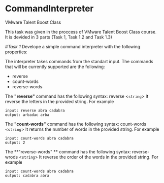# CommandInterpreter

VMware Talent Boost Class

This task was given in the proccess of VMware Talent Boost Class course. It is devided in 3 parts (Task 1, Task 1.2 and Task 1.3)

#*Task 1*
Develope a simple command interpreter with the following properties:

The interpreter takes commands from the standart input. The commands that will be currently supported are the following:

- reverse 
- count-words
- reverse-words

The **"reverse"** command has the following syntax:
reverse  <`string`>
It reverse the letters in the provided string. For example

	input: reverse abra cadabra
	output: arbadac arba

The **"count-words"** command has the following syntax:
  count-words  <`string`>
It returns the number of words in the provided string. For example

	input: count-words abra cadabra
	output: 2

The **"reverse-words" ** command has the following syntax:
reverse-wrods <`string`>
It reverse the order of the words in the provided string. For example

	input: count-words abra cadabra
	output: cadabra abra
